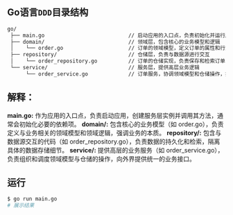 ## Go语言`DDD`目录结构
```bash
go/
 ├── main.go                           // 启动应用的入口点，负责初始化并运行服务
 ├── domain/                           // 领域层，包含核心的业务模型和逻辑
 │    └── order.go                     // 订单的领域模型，定义订单的属性和行为
 ├── repository/                       // 仓储层，负责与数据源进行交互
 │    └── order_repository.go          // 订单的仓储实现，负责保存和检索订单
 └── service/                          // 服务层，提供高层业务逻辑
      └── order_service.go             // 订单服务，协调领域模型和仓储操作，提供业务处理功能
```

## 解释：

  **main.go:** 作为应用的入口点，负责启动应用，创建服务层实例并调用其方法，通常会初始化必要的依赖项。
  **domain/:**  包含核心的业务模型（如 order.go），负责定义与业务相关的领域模型和领域逻辑，强调业务的本质。
  **repository/:**  包含与数据源交互的代码（如 order_repository.go），负责数据的持久化和检索，隔离具体的数据存储细节。
  **service/:** 提供高层的业务服务（如 order_service.go），负责组织和调度领域模型与仓储的操作，向外界提供统一的业务接口。

## 运行
```bash
$ go run main.go
# 展示结果
```